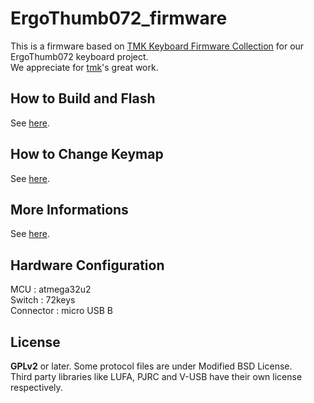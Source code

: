 # ErgoThumb072_firmware
This is a firmware based on [TMK Keyboard Firmware Collection] for our ErgoThumb072 keyboard project.  
We appreciate for [tmk]'s great work.

[TMK Keyboard Firmware Collection]: https://github.com/tmk/tmk_keyboard
[tmk]: https://github.com/tmk/

[tmk's great work]: https://github.com/tmk/tmk_core

## How to Build and Flash
See [here](https://github.com/ruriwo/ErgoThumb072_firmware/blob/master/tmk_core/doc/build.md).

## How to Change Keymap
See [here](https://github.com/ruriwo/ErgoThumb072_firmware/blob/master/tmk_core/doc/keymap.md).

## More Informations
See [here](https://github.com/tmk/tmk_keyboard/).

## Hardware Configuration
MCU : atmega32u2  
Switch : 72keys  
Connector : micro USB B

## License
**GPLv2** or later. Some protocol files are under Modified BSD License.  
Third party libraries like LUFA, PJRC and V-USB have their own license respectively.